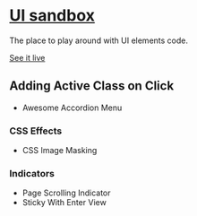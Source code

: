# [UI sandbox](https://alex-basov.github.io/ui-sandbox/)

The place to play around with UI elements code.

[See it live](https://alex-basov.github.io/ui-sandbox/)

## Adding Active Class on Click
* Awesome Accordion Menu

### CSS Effects
* CSS Image Masking
### Indicators
* Page Scrolling Indicator
* Sticky With Enter View
